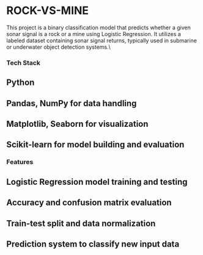 # ROCK-VS-MINE
This project is a binary classification model that predicts whether a given sonar signal is a rock or a mine using Logistic Regression. It utilizes a labeled dataset containing sonar signal returns, typically used in submarine or underwater object detection systems.\
<h3>Tech Stack</h3>
<h2>Python</h2>

<h2>Pandas, NumPy for data handling</h2>

<h2>Matplotlib, Seaborn for visualization</h2>

<h2>Scikit-learn for model building and evaluation</h2>


<h3>Features</h3>
<h2>Logistic Regression model training and testing</h2>

<h2>Accuracy and confusion matrix evaluation</h2>

<h2>Train-test split and data normalization</h2>

<h2>Prediction system to classify new input data</h2>
